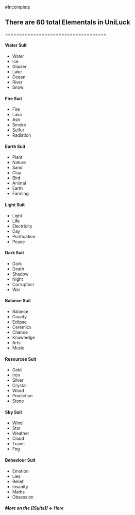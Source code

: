 #Incomplete 

## There are 60 total Elementals in UniLuck
====================================

#### Water Suit
- Water
- Ice
- Glacier
- Lake
- Ocean
- River
- Snow

#### Fire Suit
- Fire
- Lava
- Ash
- Smoke
- Sulfur
- Radiation

#### Earth Suit
- Plant
- Nature
- Sand
- Clay
- Bird
- Animal
- Earth
- Farming

#### Light Suit
- Light
- Life
- Electricity
- Day
- Purification
- Peace

#### Dark Suit
- Dark
- Death
- Shadow
- Night
- Corruption
- War

#### Balance Suit 
- Balance
- Gravity
- Eclipse
- Ceremics
- Chance
- Knowledge
- Arts
- Music

#### Resources Suit
- Gold
- Iron
- Silver
- Crystal
- Wood
- Prediction
- Stone

#### Sky Suit
- Wind
- Star
- Weather
- Cloud
- Travel
- Fog

#### Behaviour Suit
- Emotion
- Lies
- Belief
- Insanity
- Maths
- Obsession


##### More on the [[Suits]] <- Here

